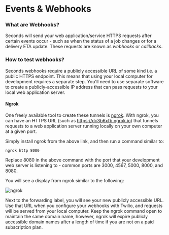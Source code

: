 # Events & Webhooks

### What are Webhooks?

Seconds will send your web application/service HTTPS requests after certain events occur - such as when the status of a job changes or for a delivery ETA update. These requests are known as _webhooks_ or _callbacks_.&#x20;

### How to test webhooks?

Seconds webhooks require a publicly accessible URL of some kind i.e. a public HTTPS endpoint. This means that using your local computer for development requires a separate step. You'll need to use separate software to create a publicly-accessible IP address that can pass requests to your local web application server.

#### Ngrok

One freely available tool to create these tunnels is [ngrok](https://ngrok.com). With ngrok, you can have an HTTPS URL (such as https://dc3b6xfb.ngrok.io) that tunnels requests to a web application server running locally on your own computer at a given port.

Simply install ngrok from the above link, and then run a command similar to:

`ngrok http 8080`

Replace 8080 in the above command with the port that your development web server is listening to - common ports are 3000, 4567, 5000, 8000, and 8080.

You will see a display from ngrok similar to the following:

![ngrok](https://twilio-cms-prod.s3.amazonaws.com/images/Screen\_Shot\_2019-04-16\_at\_10.42.18\_AM.width-500.png)

Next to the forwarding label, you will see your new publicly accessible URL. Use that URL when you configure your webhooks with Twilio, and requests will be served from your local computer. Keep the ngrok command open to maintain the same domain name, however, ngrok will expire publicly accessible domain names after a length of time if you are not on a paid subscription plan.
